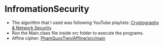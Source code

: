 # InfromationSecurity
+ The algorithm that I used was following YouTube playlists: [Cryptography & Network Security](https://youtube.com/playlist?list=PLBlnK6fEyqRgJU3EsOYDTW7m6SUmW6kII)
+ Run the Main.class file inside src folder to execute the programs.
+ Affine cipher: [PhamQuocTien/Affline/src/main](PhamQuocTien/Affline/src/main)